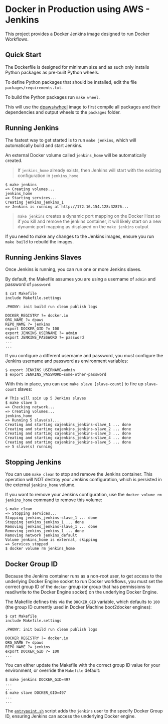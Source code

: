 # Docker in Production using AWS - Jenkins

This project provides a Docker Jenkins image designed to run Docker Workflows.

## Quick Start

The Dockerfile is designed for minimum size and as such only installs Python packages as pre-built Python wheels.

To define Python packages that should be installed, edit the file `packages/requirements.txt`.

To build the Python packages run `make wheel`.  

This will use the [dpaws/wheel](http://github.com/dpaws/wheel) image to first compile all packages and their dependencies and output wheels to the `packages` folder.

## Running Jenkins

The fastest way to get started is to run `make jenkins`, which will automatically build and start Jenkins.

An external Docker volume called `jenkins_home` will be automatically created.

> If `jenkins_home` already exists, then Jenkins will start with the existing configuration in `jenkins_home`

```
$ make jenkins
=> Creating volumes...
jenkins_home
=> Starting services...
Creating jenkins_jenkins_1
=> Jenkins is running at http://172.16.154.128:32876...
```

> `make jenkins` creates a dynamic port mapping on the Docker Host so if you kill and remove the jenkins container, it will likely start on a new dynamic port mapping as displayed on the `make jenkins` output

If you need to make any changes to the Jenkins images, ensure you run `make build` to rebuild the images.

## Running Jenkins Slaves

Once Jenkins is running, you can run one or more Jenkins slaves.

By default, the Makefile assumes you are using a username of `admin` and password of `password`:

```
$ cat Makefile
include Makefile.settings

.PHONY: init build run clean publish logs

DOCKER_REGISTRY ?= docker.io
ORG_NAME ?= dpaws
REPO_NAME ?= jenkins
export DOCKER_GID ?= 100
export JENKINS_USERNAME ?= admin
export JENKINS_PASSWORD ?= password
...
...
```

If you configure a different username and password, you must configure the Jenkins username and password as environment variables:

```
$ export JENKINS_USERNAME=admin
$ export JENKINS_PASSWORD=some-other-password
```

With this in place, you can use `make slave [slave-count]` to fire up `slave-count` slaves:

```
# This will spin up 5 Jenkins slaves
$ make slave 5
=> Checking network...
=> Creating volumes...
jenkins_home
=> Running 5 slave(s)...
Creating and starting cajenkins_jenkins-slave_1 ... done
Creating and starting cajenkins_jenkins-slave_2 ... done
Creating and starting cajenkins_jenkins-slave_3 ... done
Creating and starting cajenkins_jenkins-slave_4 ... done
Creating and starting cajenkins_jenkins-slave_5 ... done
=> 5 slave(s) running
```

## Stopping Jenkins

You can use `make clean` to stop and remove the Jenkins container.  This operation will NOT destroy your Jenkins configuration, which is persisted in the external `jenkins_home` volume.  

If you want to remove your Jenkins configuration, use the `docker volume rm jenkins_home` command to remove this volume:

```
$ make clean
=> Stopping services...
Stopping jenkins_jenkins-slave_1 ... done
Stopping jenkins_jenkins_1 ... done
Removing jenkins_jenkins-slave_1 ... done
Removing jenkins_jenkins_1 ... done
Removing network jenkins_default
Volume jenkins_home is external, skipping
=> Services stopped
$ docker volume rm jenkins_home
```

## Docker Group ID

Because the Jenkins container runs as a non-root user, to get access to the underlying Docker Engine socket to run Docker workflows, you must set the correct group ID of the `docker` group (or group that has permissions to read/write to the Docker Engine socket) on the underlying Docker Engine. 

The Makefile defines this via the `DOCKER_GID` variable, which defaults to `100` (the group ID currently used in Docker Machine boot2docker engines):

```
$ cat Makefile
include Makefile.settings

.PHONY: init build run clean publish logs

DOCKER_REGISTRY ?= docker.io
ORG_NAME ?= dpaws
REPO_NAME ?= jenkins
export DOCKER_GID ?= 100
...
```

You can either update the Makefile with the correct group ID value for your environment, or override the `Makefile` default:

```
$ make jenkins DOCKER_GID=497
...
...
$ make slave DOCKER_GID=497
...
...
```

The [`entrypoint.sh`](src/entrypoint.sh) script adds the `jenkins` user to the specify Docker Group ID, ensuring Jenkins can access the underlying Docker engine.